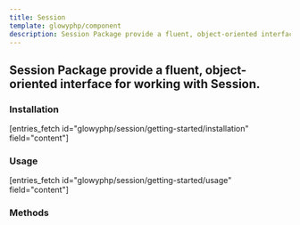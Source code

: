 ```yaml
---
title: Session
template: glowyphp/component
description: Session Package provide a fluent, object-oriented interface for working with Session.
---
```


<h2 class="font-normal text-lg">
Session Package provide a fluent, object-oriented interface for working with Session.
</h2>

### Installation

[entries_fetch id="glowyphp/session/getting-started/installation" field="content"]

### Usage

[entries_fetch id="glowyphp/session/getting-started/usage" field="content"]

### Methods
